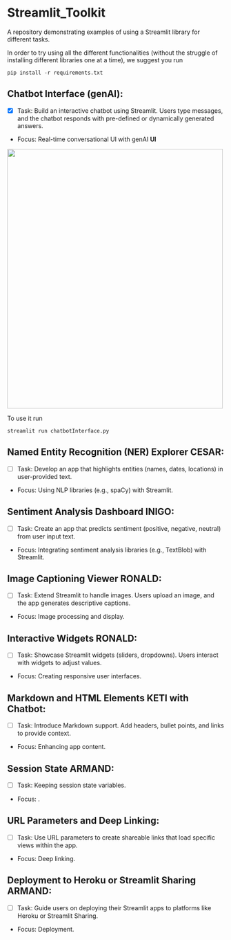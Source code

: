 # Streamlit_Toolkit
A repository demonstrating examples of using a Streamlit library for different tasks.

In order to try using all the different functionalities (without the struggle of installing different libraries one at a time), we suggest you run
```
pip install -r requirements.txt
```
  
## Chatbot Interface (genAI):
- [x] Task: Build an interactive chatbot using Streamlit. Users type messages, and the chatbot responds with pre-defined or dynamically generated answers.
- Focus: Real-time conversational UI with genAI
**UI**
<img src="https://github.com/GDSC-IE/Streamlit_Toolkit/assets/64359365/4a95f110-4358-4369-9ca8-cffc00f0144f" width="500" height="600">

To use it run
```
streamlit run chatbotInterface.py
```

## Named Entity Recognition (NER) Explorer CESAR:
- [ ] Task: Develop an app that highlights entities (names, dates, locations) in user-provided text.
- Focus: Using NLP libraries (e.g., spaCy) with Streamlit.

## Sentiment Analysis Dashboard INIGO:
- [ ] Task: Create an app that predicts sentiment (positive, negative, neutral) from user input text.
- Focus: Integrating sentiment analysis libraries (e.g., TextBlob) with Streamlit.

## Image Captioning Viewer RONALD:
- [ ] Task: Extend Streamlit to handle images. Users upload an image, and the app generates descriptive captions.
- Focus: Image processing and display.

## Interactive Widgets RONALD:
- [ ] Task: Showcase Streamlit widgets (sliders, dropdowns). Users interact with widgets to adjust values.
- Focus: Creating responsive user interfaces.

## Markdown and HTML Elements KETI with Chatbot:
- [ ] Task: Introduce Markdown support. Add headers, bullet points, and links to provide context.
- Focus: Enhancing app content.

## Session State ARMAND:
- [ ] Task: Keeping session state variables.
- Focus: .

## URL Parameters and Deep Linking:
- [ ] Task: Use URL parameters to create shareable links that load specific views within the app.
- Focus: Deep linking.

## Deployment to Heroku or Streamlit Sharing ARMAND:
- [ ] Task: Guide users on deploying their Streamlit apps to platforms like Heroku or Streamlit Sharing.
- Focus: Deployment.

